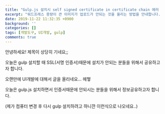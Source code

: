 ```yaml
---
title: "Gulp.js 설치시 self signed certificate in certificate chain 에러 수정 후 설치하는 방법"
excerpt: "워드프레스 용량이 큰 이미지가 업로드가 안되는 것을 올리는 방법을 안내합니다."
date: 2019-11-22 11:32:35 +0900
background: ''
categories: []
tags: [개발도구, UI개발, gulp]
comments: true
---
```


안녕하세요!
제목이 상당히 기네요;;


오늘은 gulp 설치할 때 SSL(서명 인증서)때문에 설치가 안되는 분들을 위해서 공유하고자 합니다.

오랜만에 UI개발에 대해서 글을 올리네요…
헤헿

오늘은 gulp.js 설치하면서 인증서때문에 안되시는 분들을 위해서 정보공유하고자 합니다.

(제가 컴퓨터 변경 후 다시 gulp 설치하려고 하니깐 이런식으로 나오네요..)